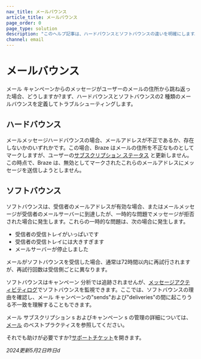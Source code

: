 ```yaml
---
nav_title: メールバウンス
article_title: メールバウンス
page_order: 0
page_type: solution
description: "このヘルプ記事は、ハードバウンスとソフトバウンスの違いを明確にします。"
channel: email
---
```


# メールバウンス

メール キャンペーンからのメッセージがユーザーのメールの住所から跳ね返った場合、どうしますか?まず、ハードバウンスとソフトバウンスの2 種類のメールバウンスを定義してトラブルシューティングします。 

## ハードバウンス

メールメッセージハードバウンスの場合、メールアドレスが不正であるか、存在しないかのいずれかです。この場合、Braze はメールの住所を不正なものとしてマークしますが、ユーザーの[サブスクリプション ステータス][1] と更新しません。この時点で、Braze は、無効としてマークされたこれらのメールアドレスにメッセージを送信しようとしません。

## ソフトバウンス

ソフトバウンスは、受信者のメールアドレスが有効な場合、またはメールメッセージが受信者のメールサーバーに到達したが、一時的な問題でメッセージが拒否された場合に発生します。これらの一時的な問題は、次の場合に発生します。
- 受信者の受信トレイがいっぱいです
- 受信者の受信トレイには大きすぎます  
- メールサーバーが停止しました

メールがソフトバウンスを受信した場合、通常は72時間以内に再試行されますが、再試行回数は受信側ごとに異なります。

ソフトバウンスはキャンペーン 分析では追跡されませんが、[メッセージアクティビティログ][3]でソフトバウンスを監視できます。ここでは、ソフトバウンスの理由を確認し、メール キャンペーンの"sends"および"deliveries"の間に起こりうる不一致を理解することもできます。

メール サブスクリプション s およびキャンペーン s の管理の詳細については、[メール][2] のベストプラクティスを参照してください。

それでも助けが必要ですか?[サポートチケット]({{site.baseurl}}/braze_support/)を開きます。

_2024更新5月2日昨日d_

[1]: {{site.baseurl}}/user_guide/message_building_by_channel/email/managing_user_subscriptions
[2]: {{site.baseurl}}/user_guide/message_building_by_channel/email/best_practices
[3]: {{site.baseurl}}/user_guide/administrative/app_settings/message_activity_log_tab/
